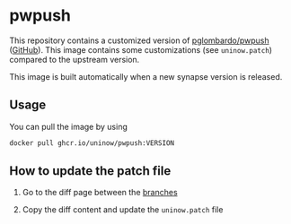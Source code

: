 # pwpush

This repository contains a customized version of [pglombardo/pwpush](https://hub.docker.com/r/pglombardo/pwpush) ([GitHub](https://github.com/pglombardo/PasswordPusher)). This image contains some customizations (see `uninow.patch`) compared to the upstream version.

This image is built automatically when a new synapse version is released.

## Usage

You can pull the image by using
```bash
docker pull ghcr.io/uninow/pwpush:VERSION
```

## How to update the patch file

1. Go to the diff page between the [branches](https://github.com/pglombardo/PasswordPusher/compare/master...UniNow:PasswordPusher:master.diff)

2. Copy the diff content and update the `uninow.patch` file

